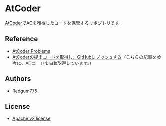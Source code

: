 # AtCoder
[AtCoder](https://atcoder.jp/?lang=ja)でACを獲得したコードを保管するリポジトリです。

## Reference
- [AtCoder Problems](https://github.com/kenkoooo/AtCoderProblems)
- [AtCoderの提出コードを取得し、GitHubにプッシュする](https://zenn.dev/tishii2479/articles/6b381fb86e0369)（こちらの記事を参考に、ACコードを自動取得しています。）

## Authors
- Redgum775

## License
- [Apache v2 license](LICENSE)